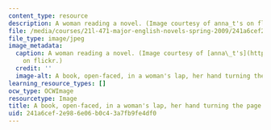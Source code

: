 ```yaml
---
content_type: resource
description: A woman reading a novel. (Image courtesy of anna_t's on flickr.)
file: /media/courses/21l-471-major-english-novels-spring-2009/241a6cef2e986e06b0c43a7fb9fe4df0_21l-471s09.jpg
file_type: image/jpeg
image_metadata:
  caption: A woman reading a novel. (Image courtesy of [anna\_t's](http://www.flickr.com/photos/anna/)
    on flickr.)
  credit: ''
  image-alt: A book, open-faced, in a woman's lap, her hand turning the page.
learning_resource_types: []
ocw_type: OCWImage
resourcetype: Image
title: A book, open-faced, in a woman's lap, her hand turning the page
uid: 241a6cef-2e98-6e06-b0c4-3a7fb9fe4df0
---
```

